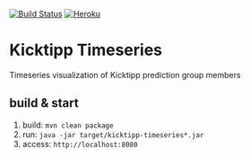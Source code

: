 [![Build Status](https://circleci.com/gh/teeschke/kicktipp-timeseries.svg?style=shield&circle-token=d396db2639eb5dae9ecdfdef8f0c3ef0c46f3d64)](https://circleci.com/gh/teeschke/kicktipp-timeseries/) [![Heroku](https://heroku-badge.herokuapp.com/?app=kicktipp-timeseries&root=health&style=flat)](https://kicktipp-timeseries.herokuapp.com/)


# Kicktipp Timeseries

Timeseries visualization of Kicktipp prediction group members

## build & start

1. build: `mvn clean package`
2. run: `java -jar target/kicktipp-timeseries*.jar`
3. access: `http://localhost:8080`